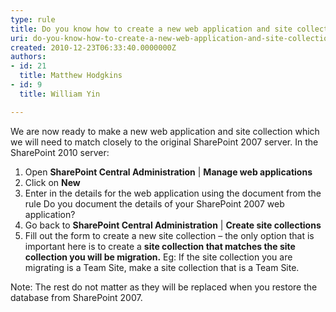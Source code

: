 ```yaml
---
type: rule
title: Do you know how to create a new web application and site collection in SharePoint 2010?
uri: do-you-know-how-to-create-a-new-web-application-and-site-collection-in-sharepoint-2010
created: 2010-12-23T06:33:40.0000000Z
authors:
- id: 21
  title: Matthew Hodgkins
- id: 9
  title: William Yin

---
```


We are now ready to make a new web application and site collection which we will need to match closely to the original SharePoint 2007 server. In the SharePoint 2010 server:

1. Open  **SharePoint Central Administration**  |  **Manage web applications**
2. Click on  **New**
3. Enter in the details for the web application using the document from the rule Do you document the details of your SharePoint 2007 web application?
4. Go back to  **SharePoint Central Administration** | **Create site collections**
5. Fill out the form to create a new site collection – the only option that is important here is to create a  **site collection that matches the site collection you will be migration.** Eg: If the site collection you are migrating is a Team Site, make a site collection that is a Team Site.


Note: The rest do not matter as they will be replaced when you restore the database from SharePoint 2007.
